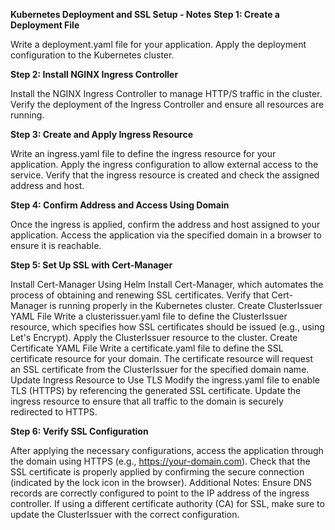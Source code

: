 **Kubernetes Deployment and SSL Setup - Notes**
**Step 1: Create a Deployment File**

Write a deployment.yaml file for your application.
Apply the deployment configuration to the Kubernetes cluster.

**Step 2: Install NGINX Ingress Controller**

Install the NGINX Ingress Controller to manage HTTP/S traffic in the cluster.
Verify the deployment of the Ingress Controller and ensure all resources are running.

**Step 3: Create and Apply Ingress Resource**

Write an ingress.yaml file to define the ingress resource for your application.
Apply the ingress configuration to allow external access to the service.
Verify that the ingress resource is created and check the assigned address and host.

**Step 4: Confirm Address and Access Using Domain**

Once the ingress is applied, confirm the address and host assigned to your application.
Access the application via the specified domain in a browser to ensure it is reachable.

**Step 5: Set Up SSL with Cert-Manager**

Install Cert-Manager Using Helm
Install Cert-Manager, which automates the process of obtaining and renewing SSL certificates.
Verify that Cert-Manager is running properly in the Kubernetes cluster.
Create ClusterIssuer YAML File
Write a clusterissuer.yaml file to define the ClusterIssuer resource, which specifies how SSL certificates should be issued (e.g., using Let's Encrypt).
Apply the ClusterIssuer resource to the cluster.
Create Certificate YAML File
Write a certificate.yaml file to define the SSL certificate resource for your domain.
The certificate resource will request an SSL certificate from the ClusterIssuer for the specified domain name.
Update Ingress Resource to Use TLS
Modify the ingress.yaml file to enable TLS (HTTPS) by referencing the generated SSL certificate.
Update the ingress resource to ensure that all traffic to the domain is securely redirected to HTTPS.

**Step 6: Verify SSL Configuration**

After applying the necessary configurations, access the application through the domain using HTTPS (e.g., https://your-domain.com).
Check that the SSL certificate is properly applied by confirming the secure connection (indicated by the lock icon in the browser).
Additional Notes:
Ensure DNS records are correctly configured to point to the IP address of the ingress controller.
If using a different certificate authority (CA) for SSL, make sure to update the ClusterIssuer with the correct configuration.

